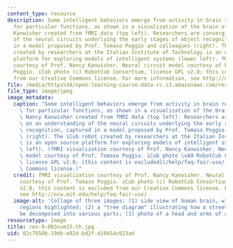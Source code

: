 ```yaml
---
content_type: resource
description: Some intelligent behaviors emerge from activity in brain regions specialized
  for particular functions, as shown in a visualization of the brain of Prof. Nancy
  Kanwisher created from fMRI data (top left). Researchers are converging on an understanding
  of the neural circuits underlying the early stages of object recognition, captured
  in a model proposed by Prof. Tomaso Poggio and colleagues (right). The iCub robot
  created by researchers at the Italian Institute of Technology is an open source
  platform for exploring models of intelligent systems (lower left). fMRI visualization
  courtesy of Prof. Nancy Kanwisher. Neural circuit model courtesy of Prof. Tomaso
  Poggio. iCub photo (c) RobotCub Consortium, license GPL v2.0; this content is excluded
  from our Creative Commons license. For more information, see http://ocw.mit.edu/help/faq-fair-use/
file: /media/https%3A/open-learning-course-data-rc.s3.amazonaws.com/res-9-003-brains-minds-and-machines-summer-course-summer-2015/02c7850b19dbe02dbd2fd19454c023ad_res-9-003sum15-th.jpg
file_type: image/jpeg
image_metadata:
  caption: "Some intelligent behaviors emerge from activity in brain regions specialized\
    \ for particular functions, as shown in a visualization of the brain of Prof.\
    \ Nancy Kanwisher created from fMRI data (top left). Researchers are converging\
    \ on an understanding of the neural circuits underlying the early stages of object\
    \ recognition, captured in a model proposed by Prof. Tomaso Poggio and colleagues\
    \ (right). The iCub robot created by researchers at the Italian Institute of Technology\
    \ is an open source platform for exploring models of intelligent systems (lower\
    \ left). (fMRI visualization courtesy of Prof. Nancy Kanwisher. Neural circuit\
    \ model courtesy of Prof. Tomaso Poggio. iCub photo \xA9 RobotCub Consortium,\
    \ license GPL v2.0; [this content is excluded](/help/faq-fair-use/) from our Creative\
    \ Commons license.)"
  credit: fMRI visualization courtesy of Prof. Nancy Kanwisher. Neural circuit model
    courtesy of Prof. Tomaso Poggio. iCub photo (c) RobotCub Consortium, license GPL
    v2.0; this content is excluded from our Creative Commons license. For more information,
    see http://ocw.mit.edu/help/faq-fair-use/
  image-alt: 'Collage of three images: (1) side view of human brain, with several
    regions highlighted; (2) a "tree diagram" illustrating how a street scene can
    be decomposed into various parts; (3) photo of a head and arms of a humanoid robot.'
resourcetype: Image
title: res-9-003sum15-th.jpg
uid: 02c7850b-19db-e02d-bd2f-d19454c023ad
---
```

